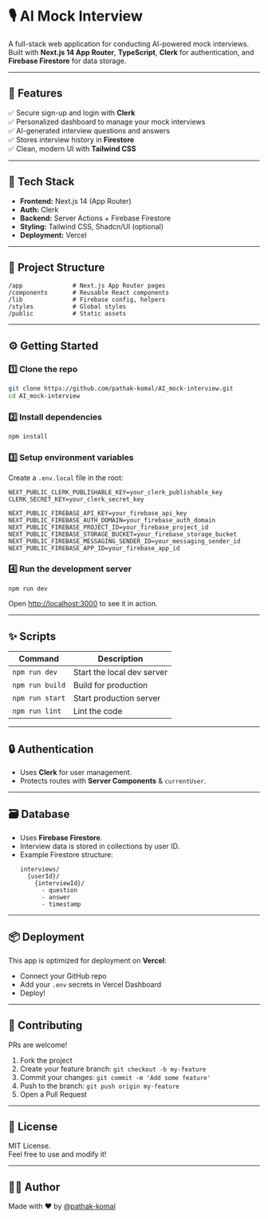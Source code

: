 # 🎙️ AI Mock Interview

A full-stack web application for conducting AI-powered mock interviews.  
Built with **Next.js 14 App Router**, **TypeScript**, **Clerk** for authentication, and **Firebase Firestore** for data storage.

---

## 📌 Features

✅ Secure sign-up and login with **Clerk**  
✅ Personalized dashboard to manage your mock interviews  
✅ AI-generated interview questions and answers  
✅ Stores interview history in **Firestore**  
✅ Clean, modern UI with **Tailwind CSS**

---

## 🚀 Tech Stack

- **Frontend:** Next.js 14 (App Router)
- **Auth:** Clerk
- **Backend:** Server Actions + Firebase Firestore
- **Styling:** Tailwind CSS, Shadcn/UI (optional)
- **Deployment:** Vercel

---

## 📂 Project Structure

```
/app              # Next.js App Router pages
/components       # Reusable React components
/lib              # Firebase config, helpers
/styles           # Global styles
/public           # Static assets
```

---

## ⚙️ Getting Started

### 1️⃣ Clone the repo

```bash
git clone https://github.com/pathak-komal/AI_mock-interview.git
cd AI_mock-interview
```

### 2️⃣ Install dependencies

```bash
npm install
```

### 3️⃣ Setup environment variables

Create a `.env.local` file in the root:

```env
NEXT_PUBLIC_CLERK_PUBLISHABLE_KEY=your_clerk_publishable_key
CLERK_SECRET_KEY=your_clerk_secret_key

NEXT_PUBLIC_FIREBASE_API_KEY=your_firebase_api_key
NEXT_PUBLIC_FIREBASE_AUTH_DOMAIN=your_firebase_auth_domain
NEXT_PUBLIC_FIREBASE_PROJECT_ID=your_firebase_project_id
NEXT_PUBLIC_FIREBASE_STORAGE_BUCKET=your_firebase_storage_bucket
NEXT_PUBLIC_FIREBASE_MESSAGING_SENDER_ID=your_messaging_sender_id
NEXT_PUBLIC_FIREBASE_APP_ID=your_firebase_app_id
```

### 4️⃣ Run the development server

```bash
npm run dev
```

Open [http://localhost:3000](http://localhost:3000) to see it in action.

---

## ✨ Scripts

| Command | Description |
| ------- | ----------- |
| `npm run dev` | Start the local dev server |
| `npm run build` | Build for production |
| `npm run start` | Start production server |
| `npm run lint` | Lint the code |

---

## 🔒 Authentication

- Uses **Clerk** for user management.
- Protects routes with **Server Components** & `currentUser`.

---

## 🗃️ Database

- Uses **Firebase Firestore**.
- Interview data is stored in collections by user ID.
- Example Firestore structure:
  ```
  interviews/
    {userId}/
      {interviewId}/
        - question
        - answer
        - timestamp
  ```

---

## 📦 Deployment

This app is optimized for deployment on **Vercel**:
- Connect your GitHub repo
- Add your `.env` secrets in Vercel Dashboard
- Deploy!

---

## 🙌 Contributing

PRs are welcome!  
1. Fork the project  
2. Create your feature branch: `git checkout -b my-feature`  
3. Commit your changes: `git commit -m 'Add some feature'`  
4. Push to the branch: `git push origin my-feature`  
5. Open a Pull Request

---

## 📄 License

MIT License.  
Feel free to use and modify it!

---

## 👩‍💻 Author

Made with ❤️ by [@pathak-komal](https://github.com/pathak-komal)

